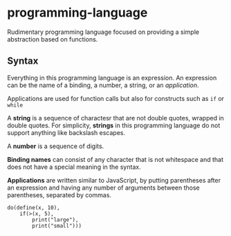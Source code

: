# programming-language

Rudimentary programming language focused on providing a simple abstraction based on functions.

## Syntax

Everything in this programming language is an expression. An expression can be the name of a binding, a number, a string, or an _application_.

Applications are used for function calls but also for constructs such as `if` or `while`

A **string** is a sequence of charactesr that are not double quotes, wrapped in double quotes. For simplicity, **strings** in this programming language do not support anything like backslash escapes.

A **number** is a sequence of digits.

**Binding names** can consist of any character that is not whitespace and that does not have a special meaning in the syntax.

**Applications** are written similar to JavaScript, by putting parentheses after an expression and having any number of arguments between those parentheses, separated by commas.

```
do(define(x, 10),
    if(>(x, 5),
        print("large"),
        print("small")))
```

